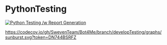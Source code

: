 # PythonTesting
[![Python Testing /w Report Generation](https://github.com/TommasoBerlaffa/PythonTesting/actions/workflows/newmain.yml/badge.svg)](https://github.com/TommasoBerlaffa/PythonTesting/actions/workflows/newmain.yml)

https://codecov.io/gh/SwevenTeam/Bot4Me/branch/developTesting/graphs/sunburst.svg?token=DN744BSRFZ
